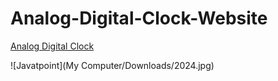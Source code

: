 # Analog-Digital-Clock-Website
[Analog Digital Clock](https://misskalyani.github.io/Analog-Digital-Clock-Website/)


![Javatpoint](My Computer/Downloads/2024.jpg)  
